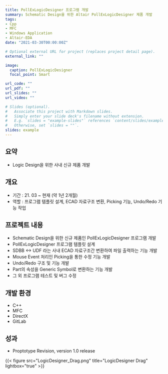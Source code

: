 ```yaml
---
title: PollExLogicDesigner 프로그램 개발
summary: Schematic Design을 위한 Altair PollExLogicDesigner 제품 개발
tags:
- Cpp
- MFC
- Windows Application
- Altair-EDA
date: "2021-03-30T00:00:00Z"

# Optional external URL for project (replaces project detail page).
external_link: ""

image:
  caption: PollExLogicDesigner
  focal_point: Smart

url_code: ""
url_pdf: "" 
url_slides: ""
url_video: ""

# Slides (optional).
#   Associate this project with Markdown slides.
#   Simply enter your slide deck's filename without extension.
#   E.g. `slides = "example-slides"` references `content/slides/example-slides.md`.
#   Otherwise, set `slides = ""`.
slides: example
---
```


##	요약
- Logic Design을 위한 사내 신규 제품 개발

##	개요
- 기간 : 21. 03 ~ 현재 (약 1년 2개월)
- 역할 : 프로그램 템플릿 설계, ECAD 자료구조 변환, Picking 기능, Undo/Redo 기능 작업

##	프로젝트 내용
- Schematic Design을 위한 신규 제품인 PollExLogicDesigner 프로그램 개발
- PollExLogicDesigner 프로그램 템플릿 설계
- SDBB <-> UDF 라는 사내 ECAD 자료구조간 변환하여 파일 출력하는 기능 개발
- Mouse Event 처리인 Picking을 통한 수정 기능 개발
- Undo/Redo 구조 및 기능 개발
- Part의 속성을 Generic Symbol로 변환하는 기능 개발
- 그 외 프로그램 테스트 및 버그 수정

##	개발 환경
- C++
- MFC
- DirectX
- GitLab

##	성과
- Proptotype Revision, version 1.0 release

{{< figure src="LogicDesigner_Drag.png" title="LogicDesigner Drag" lightbox="true" >}}
